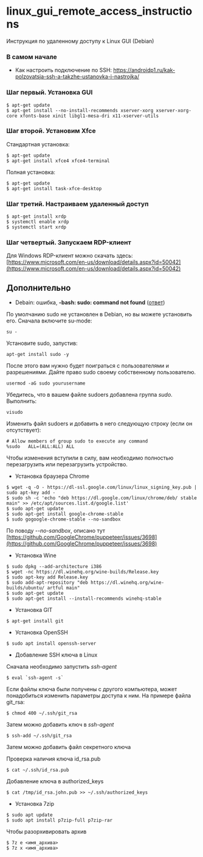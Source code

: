 # linux_gui_remote_access_instructions
Инструкция по удаленному доступу к Linux GUI (Debian)

### В самом начале

* Как настроить подключение по SSH: https://androidp1.ru/kak-polzovatsja-ssh-a-takzhe-ustanovka-i-nastrojka/

### Шаг первый. Установка GUI

```
$ apt-get update
$ apt-get install --no-install-recommends xserver-xorg xserver-xorg-core xfonts-base xinit libgl1-mesa-dri x11-xserver-utils
```

### Шаг второй. Установим Xfce

Стандартная установка:
```
$ apt-get update
$ apt-get install xfce4 xfce4-terminal
```
Полная установка:

```
$ apt-get update
$ apt-get install task-xfce-desktop
```

### Шаг третий. Настраиваем удаленный доступ

```
$ apt-get install xrdp
$ systemctl enable xrdp
$ systemctl start xrdp
```

### Шаг четвертый. Запускаем RDP-клиент

Для Windows RDP-клиент можно скачать здесь: [https://www.microsoft.com/en-us/download/details.aspx?id=50042](https://www.microsoft.com/en-us/download/details.aspx?id=50042)

## Дополнительно

* Debain: ошибка, **-bash: sudo: command not found** ([ответ](https://unix.stackexchange.com/questions/354928/bash-sudo-command-not-found))

По умолчанию sudo не установлен в Debian, но вы можете установить его. Сначала включите su-mode:

```
su -
```

Установите sudo, запустив:

```
apt-get install sudo -y
```

После этого вам нужно будет поиграться с пользователями и разрешениями. Дайте право sudo своему собственному пользователю.

```
usermod -aG sudo yourusername
```

Убедитесь, что в вашем файле sudoers добавлена группа *sudo*. Выполнить:

```
visudo
```

Изменить файл sudoers и добавить в него следующую строку (если он отсутствует):

```
# Allow members of group sudo to execute any command
%sudo   ALL=(ALL:ALL) ALL
```

Чтобы изменения вступили в силу, вам необходимо полностью перезагрузить или перезагрузить устройство.

* Установка браузера Chrome

```
$ wget -q -O - https://dl-ssl.google.com/linux/linux_signing_key.pub | sudo apt-key add - 
$ sudo sh -c 'echo "deb https://dl.google.com/linux/chrome/deb/ stable main" >> /etc/apt/sources.list.d/google.list'
$ sudo apt-get update
$ sudo apt-get install google-chrome-stable
$ sudo gogoogle-chrome-stable --no-sandbox
```

По поводу *--no-sandbox*, описано тут [https://github.com/GoogleChrome/puppeteer/issues/3698](https://github.com/GoogleChrome/puppeteer/issues/3698)

* Установка Wine

```
$ sudo dpkg --add-architecture i386
$ wget -nc https://dl.winehq.org/wine-builds/Release.key
$ sudo apt-key add Release.key
$ sudo add-apt-repository "deb https://dl.winehq.org/wine-builds/ubuntu/ artful main"
$ sudo apt-get update
$ sudo apt-get install --install-recommends winehq-stable
```

* Установка GIT

```
$ apt-get install git
```

* Установка OpenSSH

```
$ sudo apt install openssh-server
```

* Добавление SSH ключа в Linux

Сначала необходимо запустить *ssh-agent*

```
$ eval `ssh-agent -s`
```

Если файлы ключа были получены с другого компьютера, может понадобиться изменить параметры доступа к ним. На примере файла git_rsa:

```
$ chmod 400 ~/.ssh/git_rsa
```
Затем можно добавить ключ в *ssh-agent*

```
$ ssh-add ~/.ssh/git_rsa
```

Затем можно добавить файл секретного ключа

Проверка наличия ключа id_rsa.pub

```
$ cat ~/.ssh/id_rsa.pub 
```

Добавление ключа в authorized_keys
```
$ cat /tmp/id_rsa.john.pub >> ~/.ssh/authorized_keys
```

* Установка 7zip

```
$ sudo apt update
$ sudo apt install p7zip-full p7zip-rar
```

Чтобы разорхивировать архив

```
$ 7z e <имя_архива>
$ 7z x <имя_архива>
```
